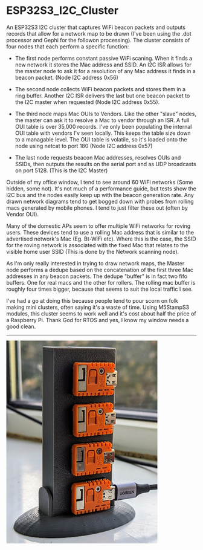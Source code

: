 # ESP32S3_I2C_Cluster

An ESP32S3 I2C cluster that captures WiFi beacon packets and outputs records that allow for a network map to be drawn (I've been using the .dot processor
and Gephi for the followon processing). The cluster consists of four nodes that each perform a specific function:

* The first node performs constant passive WiFi scaning. When it finds a new network it stores the Mac address and SSID. An I2C ISR allows for the master node to ask it for a resolution of any Mac address it finds in a beacon packet. (Node I2C address 0x56)
  
* The second node collects WiFi beacon packets and stores them in a ring buffer. Another I2C ISR delivers the last but one beacon packet to the I2C master when requested (Node I2C address 0x55).
  
* The third node maps Mac OUIs to Vendors. Like the other "slave" nodes, the master can ask it to resolve a Mac to vendor through an ISR. A full OUI table is over 35,000 records. I've only been populating the internal OUI table with vendors I'v seen locally. This keeps the table size down to a managable level. The OUI table is volatile, so it's loaded onto the node using netcat to port 180 (Node I2C address 0x57)
  
* The last node requests beacon Mac addresses, resolves OUIs and SSIDs, then outputs the results on the serial port and as UDP broadcasts on port 5128. (This is the I2C Master)

Outside of my office window, I tend to see around 60 WiFi networks (Some hidden, some not). It's not much of a 
performance guide, but tests show the I2C bus and the nodes easily keep up with the beacon generation rate. 
Any drawn network diagrams tend to get bogged down with probes from rolling macs generated by mobile phones.
I tend to just filter these out (often by Vendor OUI).

Many of the domestic APs seem to offer multiple WiFi networks for roving users. These devices tend to use a rolling Mac
address that is similar to the advertised network's Mac (Eg. Bt-WiFi etc). Where this is the case, the SSID for the roving network is
associated with the fixed Mac that relates to the visible home user SSID (This is done by the Network scanning node).

As I'm only really interested in trying to draw network maps, the Master node performs a dedupe based on the concatenation of the first three Mac addresses in any beacon packets. 
The dedupe "buffer" is in fact two  fifo buffers. One for real macs and the other for rollers. The rolling mac buffer is roughly four times bigger, because that seems to suit the local traffic I see.  

I've had a go at doing this because people tend to pour scorn on folk making mini clusters, often saying it's a waste of time. Using M5StampS3 modules, this cluster seems to work well and it's cost about half the price of a Raspberry Pi. Thank God for RTOS and yes, I know my window needs a good clean.

-------------

<img src="https://github.com/wicked-rainman/ESP32S3_I2C_Cluster/blob/main/images/Cluster.jpg" width="400" align="center">

